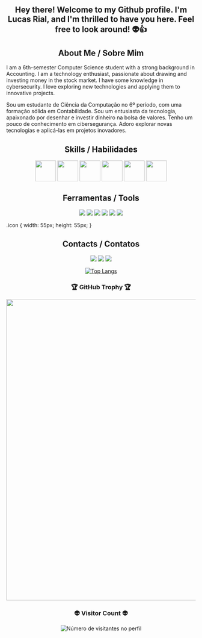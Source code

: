 
<div align="center">
  <h2><b>  Hey there! Welcome to my Github profile. I'm Lucas Rial, and I'm thrilled to have you here. Feel free to look around! 👽👍 </b></h2>

</div>
<div align="center">
 <h2><b> About Me / Sobre Mim </b></h2>
</div>
I am a 6th-semester Computer Science student with a strong background in Accounting. I am a technology enthusiast, passionate about drawing and investing money in the stock market. I have some knowledge in cybersecurity. I love exploring new technologies and applying them to innovative projects.

Sou um estudante de Ciência da Computação no 6º período, com uma formação sólida em Contabilidade. Sou um entusiasta da tecnologia, apaixonado por desenhar e investir dinheiro na bolsa de valores. Tenho um pouco de conhecimento em cibersegurança. Adoro explorar novas tecnologias e aplicá-las em projetos inovadores.

<div align="center">
  <h2><b>  Skills / Habilidades </b></h2>
</div>
 
<div align="center">

  <img src="https://cdn.jsdelivr.net/gh/devicons/devicon@latest/icons/python/python-original.svg" width="55" height="55" />  <img src="https://cdn.jsdelivr.net/gh/devicons/devicon@latest/icons/javascript/javascript-original.svg" width="55" height="55"/>  <img src="https://cdn.jsdelivr.net/gh/devicons/devicon@latest/icons/mysql/mysql-original.svg" width="55" height="55"/> <img src="https://cdn.jsdelivr.net/gh/devicons/devicon@latest/icons/html5/html5-original.svg" width="55" height="55"/>  <img src="https://cdn.jsdelivr.net/gh/devicons/devicon@latest/icons/css3/css3-original.svg" width="55" height="55"/> <img src="https://cdn.jsdelivr.net/gh/devicons/devicon@latest/icons/java/java-original.svg" width="55" height="55" />               
</div>

<div align="center">
  <h2><b>  Ferramentas / Tools </b></h2>
</div>

<div align="center">
  <img src="https://cdn.jsdelivr.net/gh/devicons/devicon@latest/icons/python/python-original.svg" class="icon" />
  <img src="https://cdn.jsdelivr.net/gh/devicons/devicon@latest/icons/javascript/javascript-original.svg" class="icon" />
  <img src="https://cdn.jsdelivr.net/gh/devicons/devicon@latest/icons/mysql/mysql-original.svg" class="icon" />
  <img src="https://cdn.jsdelivr.net/gh/devicons/devicon@latest/icons/html5/html5-original.svg" class="icon" />
  <img src="https://cdn.jsdelivr.net/gh/devicons/devicon@latest/icons/css3/css3-original.svg" class="icon" />
  <img src="https://cdn.jsdelivr.net/gh/devicons/devicon@latest/icons/java/java-original.svg" class="icon" />
</div>

.icon {
  width: 55px;
  height: 55px;
}



<div align="center">
  <h2><b>  Contacts / Contatos </b></h2>
</div>

<div align="center">
<a href="https://www.instagram.com/lucasrialx?igsh=MWE3dTNhbjF4eWZ3bg%3D%3D&utm_source=qr" target="_blank"><img loading="lazy" src="https://img.shields.io/badge/-Instagram-%23E4405F?style=for-the-badge&logo=instagram&logoColor=white" target="_blank"></a>
<a href = "prompt.rial@gmail.com"><img loading="lazy" src="https://img.shields.io/badge/Gmail-D14836?style=for-the-badge&logo=gmail&logoColor=white" target="_blank"></a>
<a href="https://www.linkedin.com/in/lucas-rial-7480311b6?utm_source=share&utm_campaign=share_via&utm_content=profile&utm_medium=ios_app" target="_blank"><img src="https://img.shields.io/badge/-LinkedIn-%230077B5?style=for-the-badge&logo=linkedin&logoColor=white"/></a>
</div>

<div align="center">
  
[![Top Langs](https://github-readme-stats-git-masterrstaa-rickstaa.vercel.app/api/top-langs/?username=LucasRialx&theme=dracula)](https://github.com/LucasRialx)

</div> 



<div align="center">
  <h3><b> 🏆 GitHub Trophy 🏆 </b></h3>
</div>

<p align="center">
  <a
    href="https://github.com/ryo-ma/github-profile-trophy"
    title="repositório de troféus"
  >
    <img
      width="800"
      src="https://github-profile-trophy.vercel.app/?username=LucasRialx&column=8&theme=darkhub&no-frame=true&no-bg=true"
    />
  </a>
</p>

<div align="center">
  <h3><b> 👽 Visitor Count 👽 </b></h3>
</div>

<p align="center">
  <img
    src="https://profile-counter.glitch.me/LucasRialx/count.svg"
    alt="Número de visitantes no perfil"
  />
</p>

         
